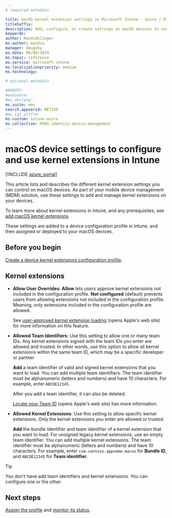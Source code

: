 ```yaml
---
# required metadata

title: macOS kernel extension settings in Microsoft Intune - Azure | Microsoft Docs
titleSuffix:
description: Add, configure, or create settings on macOS devices to use kernel extensions. Also, allow users to override approved extensions, allow all extensions from a team identifier, or allow specific extensions or apps in Microsoft Intune.
keywords:
author: MandiOhlinger
ms.author: mandia
manager: dougeby
ms.date: 06/04/2019
ms.topic: reference
ms.service: microsoft-intune
ms.localizationpriority: medium
ms.technology:

# optional metadata

#ROBOTS:
#audience:
#ms.devlang:
ms.suite: ems
search.appverid: MET150
#ms.tgt_pltfrm:
ms.custom: intune-azure
ms.collection: M365-identity-device-management
---
```


# macOS device settings to configure and use kernel extensions in Intune

[!INCLUDE [azure_portal](./includes/azure_portal.md)]

This article lists and describes the different kernel extension settings you can control on macOS devices. As part of your mobile device management (MDM) solution, use these settings to add and manage kernel extensions on your devices.

To learn more about kernel extensions in Intune, and any prerequisites, see [add macOS kernel extensions](kernel-extensions-overview-macos.md).

These settings are added to a device configuration profile in Intune, and then assigned or deployed to your macOS devices.

## Before you begin

[Create a device kernel extensions configuration profile](kernel-extensions-overview-macos.md#create-the-profile).

## Kernel extensions

- **Allow User Overrides**: **Allow** lets users approve kernel extensions not included in the configuration profile. **Not configured** (default) prevents users from allowing extensions not included in the configuration profile. Meaning, only extensions included in the configuration profile are allowed.

  See [user-approved kernel extension loading](https://developer.apple.com/library/archive/technotes/tn2459/_index.html) (opens Apple's web site) for more information on this feature.

- **Allowed Team Identifiers**: Use this setting to allow one or many team IDs. Any kernel extensions signed with the team IDs you enter are allowed and trusted. In other words, use this option to allow all kernel extensions within the same team ID, which may be a specific developer or partner.

  **Add** a team identifier of valid and signed kernel extensions that you want to load. You can add multiple team identifiers. The team identifier must be alphanumeric (letters and numbers) and have 10 characters. For example, enter `ABCDE12345`.

  After you add a team identifier, it can also be deleted.

  [Locate your Team ID](https://help.apple.com/developer-account/#/dev55c3c710c) (opens Apple's web site) has more information.

- **Allowed Kernel Extensions**: Use this setting to allow specific kernel extensions. Only the kernel extensions you enter are allowed or trusted. 

  **Add** the bundle identifier and team identifier of a kernel extension that you want to load. For unsigned legacy kernel extensions, use an empty team identifier. You can add multiple kernel extensions. The team identifier must be alphanumeric (letters and numbers) and have 10 characters. For example, enter `com.contoso.appname.macos` for **Bundle ID**, and `ABCDE12345` for **Team identifier**.

> [!TIP]
> You don't have add team identifiers and kernel extensions. You can configure one or the other.

## Next steps

[Assign the profile](device-profile-assign.md) and [monitor its status](device-profile-monitor.md).
